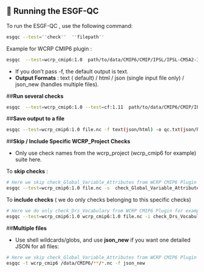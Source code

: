 

## 🚀 Running the ESGF-QC
To run the ESGF-QC , use the following command:
```bash  
esgqc --test=''check''  ''filepath'' 
``` 
Example for WCRP CMIP6 plugin : 
```bash
esgqc  --test=wcrp_cmip6:1.0  path/to/data/CMIP6/CMIP/IPSL/IPSL-CM5A2-INCA/historical/r1i1p1f1/Amon/pr/gr/v20240619/pr_Amon_IPSL-CM5A2-INCA_historical_r1i1p1f1_gr_185001-201412.nc
```
- If you don’t pass -f, the default output is text.
- **Output Formats** : text ( default) / html / json (single input file only) / json_new (handles multiple files).
  
##**Run several checks** 
```bash
esgqc  --test=wcrp_cmip6:1.0 --test=cf:1.11  path/to/data/CMIP6/CMIP/IPSL/IPSL-CM5A2-INCA/historical/r1i1p1f1/Amon/pr/gr/v20240619/pr_Amon_IPSL-CM5A2-INCA_historical_r1i1p1f1_gr_185001-201412.nc
```

##**Save output to a file**
```bash
esgqc --test=wcrp_cmip6:1.0 file.nc -f text(json/html) -o qc.txt(json/html)   
```

##**Skip / Include Specific WCRP_Project Checks**

- Only use check names from the wcrp_project (wcrp_cmip6 for example) suite here.

To **skip checks** :
```bash
# Here we skip check_Global_Variable_Attributes from WCRP CMIP6 Plugin for example
esgqc --test=wcrp_cmip6:1.0 file.nc -s  check_Global_Variable_Attributes
```
To **include checks** ( we do only checks belonging to this specific checks)
```bash
# Here we do only check_Drs_Vocabulary from WCRP CMIP6 Plugin for example
esgqc --test=wcrp_cmip6:1.0 wcrp_cmip6:1.0 file.nc -i check_Drs_Vocabulary
```

##**Multiple files**

- Use shell wildcards/globs, and use **json_new** if you want one detailed JSON for all files:
```bash
# Here we skip check_Global_Variable_Attributes from WCRP CMIP6 Plugin for example
esgqc -t wcrp_cmip6 /data/CMIP6/**/*.nc -f json_new 
```